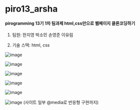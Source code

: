 # piro13_arsha
#### pirogramming 13기 1차 팀과제 html,css만으로 웹페이지 클론코딩하기

1. 팀원: 한지영 박소민 손영준 이유림

2. 기술 스택: html, css

![image](https://user-images.githubusercontent.com/61833149/91710221-e0706f80-ebbe-11ea-90f1-d8e25269a16e.png)

![image](https://user-images.githubusercontent.com/61833149/91710537-61c80200-ebbf-11ea-827b-6cd52ba74abe.png)

![image](https://user-images.githubusercontent.com/61833149/91710572-70161e00-ebbf-11ea-941b-ae0170677ab5.png)

![image](https://user-images.githubusercontent.com/61833149/91710640-9045dd00-ebbf-11ea-97d9-4afd2f02ea6a.png)

![image](https://user-images.githubusercontent.com/61833149/91710778-c5eac600-ebbf-11ea-8508-cb43e867e95a.png)

![image](https://user-images.githubusercontent.com/61833149/91710749-b9ff0400-ebbf-11ea-9084-ec1b1aec3cdb.png)
(사이트 일부 @media로 반응형 구현까지)
